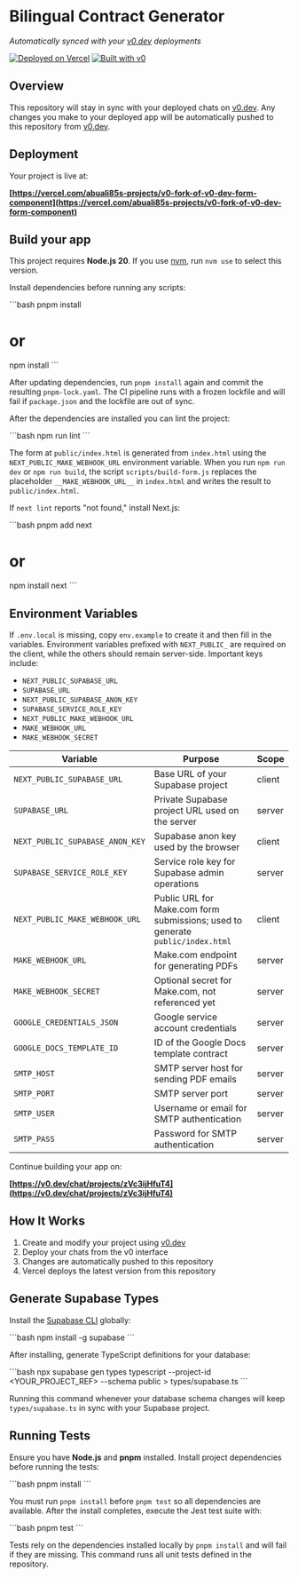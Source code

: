 # Bilingual Contract Generator

*Automatically synced with your [v0.dev](https://v0.dev) deployments*

[![Deployed on Vercel](https://img.shields.io/badge/Deployed%20on-Vercel-black?style=for-the-badge&logo=vercel)](https://vercel.com/abuali85s-projects/v0-fork-of-v0-dev-form-component)
[![Built with v0](https://img.shields.io/badge/Built%20with-v0.dev-black?style=for-the-badge)](https://v0.dev/chat/projects/zVc3ijHfuT4)

## Overview

This repository will stay in sync with your deployed chats on [v0.dev](https://v0.dev).
Any changes you make to your deployed app will be automatically pushed to this repository from [v0.dev](https://v0.dev).

## Deployment

Your project is live at:

**[https://vercel.com/abuali85s-projects/v0-fork-of-v0-dev-form-component](https://vercel.com/abuali85s-projects/v0-fork-of-v0-dev-form-component)**

## Build your app

This project requires **Node.js 20**. If you use [nvm](https://github.com/nvm-sh/nvm), run `nvm use` to select this version.

Install dependencies before running any scripts:

\`\`\`bash
pnpm install
# or
npm install
\`\`\`

After updating dependencies, run `pnpm install` again and commit the resulting
`pnpm-lock.yaml`. The CI pipeline runs with a frozen lockfile and will fail if
`package.json` and the lockfile are out of sync.

After the dependencies are installed you can lint the project:

\`\`\`bash
npm run lint
\`\`\`

The form at `public/index.html` is generated from `index.html` using the
`NEXT_PUBLIC_MAKE_WEBHOOK_URL` environment variable. When you run `npm run dev`
or `npm run build`, the script `scripts/build-form.js` replaces the placeholder
`__MAKE_WEBHOOK_URL__` in `index.html` and writes the result to
`public/index.html`.

If `next lint` reports "not found," install Next.js:

\`\`\`bash
pnpm add next
# or
npm install next
\`\`\`


## Environment Variables

If `.env.local` is missing, copy `env.example` to create it and then fill in the variables. Environment variables prefixed with `NEXT_PUBLIC_` are required on the client, while the others should remain server-side. Important keys include:

- `NEXT_PUBLIC_SUPABASE_URL`
- `SUPABASE_URL`
- `NEXT_PUBLIC_SUPABASE_ANON_KEY`
- `SUPABASE_SERVICE_ROLE_KEY`
- `NEXT_PUBLIC_MAKE_WEBHOOK_URL`
- `MAKE_WEBHOOK_URL`
- `MAKE_WEBHOOK_SECRET`

| Variable | Purpose | Scope |
| --- | --- | --- |
| `NEXT_PUBLIC_SUPABASE_URL` | Base URL of your Supabase project | client |
| `SUPABASE_URL` | Private Supabase project URL used on the server | server |
| `NEXT_PUBLIC_SUPABASE_ANON_KEY` | Supabase anon key used by the browser | client |
| `SUPABASE_SERVICE_ROLE_KEY` | Service role key for Supabase admin operations | server |
| `NEXT_PUBLIC_MAKE_WEBHOOK_URL` | Public URL for Make.com form submissions; used to generate `public/index.html` | client |
| `MAKE_WEBHOOK_URL` | Make.com endpoint for generating PDFs | server |
| `MAKE_WEBHOOK_SECRET` | Optional secret for Make.com, not referenced yet | server |
| `GOOGLE_CREDENTIALS_JSON` | Google service account credentials | server |
| `GOOGLE_DOCS_TEMPLATE_ID` | ID of the Google Docs template contract | server |
| `SMTP_HOST` | SMTP server host for sending PDF emails | server |
| `SMTP_PORT` | SMTP server port | server |
| `SMTP_USER` | Username or email for SMTP authentication | server |
| `SMTP_PASS` | Password for SMTP authentication | server |


Continue building your app on:

**[https://v0.dev/chat/projects/zVc3ijHfuT4](https://v0.dev/chat/projects/zVc3ijHfuT4)**

## How It Works

1. Create and modify your project using [v0.dev](https://v0.dev)
2. Deploy your chats from the v0 interface
3. Changes are automatically pushed to this repository
4. Vercel deploys the latest version from this repository

## Generate Supabase Types

Install the [Supabase CLI](https://supabase.com/docs/guides/cli) globally:

\`\`\`bash
npm install -g supabase
\`\`\`

After installing, generate TypeScript definitions for your database:

\`\`\`bash
npx supabase gen types typescript --project-id <YOUR_PROJECT_REF> --schema public > types/supabase.ts
\`\`\`

Running this command whenever your database schema changes will keep
`types/supabase.ts` in sync with your Supabase project.

## Running Tests

Ensure you have **Node.js** and **pnpm** installed. Install project
dependencies before running the tests:

\`\`\`bash
pnpm install
\`\`\`

You must run `pnpm install` before `pnpm test` so all dependencies are available.
After the install completes, execute the Jest test suite with:

\`\`\`bash
pnpm test
\`\`\`

Tests rely on the dependencies installed locally by `pnpm install` and will
fail if they are missing. This command runs all unit tests defined in the
repository.
